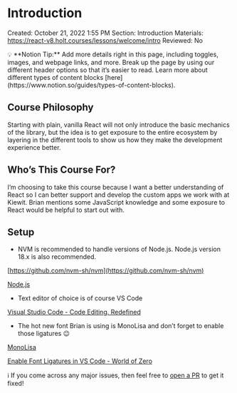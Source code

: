 # Introduction

Created: October 21, 2022 1:55 PM
Section: Introduction
Materials: https://react-v8.holt.courses/lessons/welcome/intro
Reviewed: No

<aside>
💡 **Notion Tip:** Add more details right in this page, including toggles, images, and webpage links, and more. Break up the page by using our different header options so that it’s easier to read. Learn more about different types of content blocks [here](https://www.notion.so/guides/types-of-content-blocks).

</aside>

## Course Philosophy

Starting with plain, vanilla React will not only introduce the basic mechanics of the library, but the idea is to get exposure to the entire ecosystem by layering in the different tools to show us how they make the development experience better.

## Who’s This Course For?

I’m choosing to take this course because I want a better understanding of React so I can better support and develop the custom apps we work with at Kiewit. Brian mentions some JavaScript knowledge and some exposure to React would be helpful to start out with.

## Setup

- NVM is recommended to handle versions of Node.js. Node.js version 18.x is also recommended.

[https://github.com/nvm-sh/nvm](https://github.com/nvm-sh/nvm)

[Node.js](https://nodejs.org/en/)

- Text editor of choice is of course VS Code

[Visual Studio Code - Code Editing. Redefined](https://code.visualstudio.com/)

- The hot new font Brian is using is MonoLisa and don’t forget to enable those ligatures 😉

[MonoLisa](https://www.monolisa.dev/)

[Enable Font Ligatures in VS Code - World of Zero](https://worldofzero.com/posts/enable-font-ligatures-vscode/)

ℹ️ If you come across any major issues, then feel free to [open a PR](https://github.com/btholt/complete-intro-to-react-v8/issues) to get it fixed!